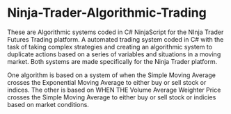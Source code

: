 # Ninja-Trader-Algorithmic-Trading
These are Algorithmic systems coded in C# NinjaScript for the NInja Trader Futures Trading platform. 
A automated trading system coded in C# with the task of taking complex strategies and creating an algorithmic system to duplicate actions based on a series of variables and situations in a moving market.
Both systems are made specifically for the Ninja Trader platform. 


One algorithm is based on a system of when the Simple Moving Average crosses the Exponential Moving Average to either buy or sell stock or indices.
The other is based on WHEN THE Volume Average Weighter Price crosses the Simple Moving Average to either buy or sell stock or indicies based on market conditions.
